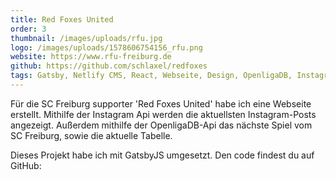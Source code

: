 ```yaml
---
title: Red Foxes United
order: 3
thumbnail: /images/uploads/rfu.jpg
logo: /images/uploads/1578606754156_rfu.png
website: https://www.rfu-freiburg.de
github: https://github.com/schlaxel/redfoxes
tags: Gatsby, Netlify CMS, React, Webseite, Design, OpenligaDB, Instagram API, Blog
---
```

Für die SC Freiburg supporter 'Red Foxes United' habe ich eine Webseite erstellt. Mithilfe der Instagram Api werden die aktuellsten Instagram-Posts angezeigt. Außerdem mithilfe der OpenligaDB-Api das nächste Spiel vom SC Freiburg, sowie die aktuelle Tabelle.

Dieses Projekt habe ich mit GatsbyJS umgesetzt. Den code findest du auf GitHub: